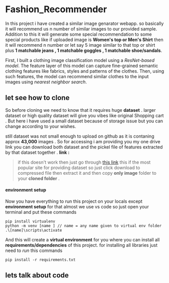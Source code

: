 # Fashion_Recommender
In this project i have created a similar image genarator webapp. 
so basically it will recommend us n number of similar images to our provided sample.
Addition to this it will generate some special recommendation to some special products like if uploaded image is **Women's top or Men's Shirt** then it will  recommend n number or let say 5 image similar to that top or shirt plus **1 matchable jeans , 1 matchable goggles , 1 matchable shoe/sandals**.

First, I built a clothing image classification model using a *ResNet-based model*. The feature layer of this model can capture fine-grained semantic clothing features like fabrics, styles and patterns of the clothes. Then, using such features, the model can recommend similar clothes to the input images using *nearest neighbor search*.

## let see how to clone
So before cloning we need to know that it requires huge **dataset** . larger dataset or high quality dataset will give you vibes like original Shopping cart . But here i have used a small dataset because of storage issue but you can change according to your wishes. 

still dataset was not small enough to upload on github as it is contaning approx **43,000** images . So for accessing i am providing you my one drive link 
you can download both  dataset and the pickel file of features extracted by that dataset together .
**link :**

>if this doesn't work then just go through [this link](https://www.kaggle.com/datasets/paramaggarwal/fashion-product-images-small) this if the most popular site for providing dataset so just click download to compressed file then extract it and then copy **only image** folder to your **cloned folder** .

#### environment setup
Now you have everything to run this project on your locals except **environment setup** for that almost we use vs code so just open your terminal and put these commands
```
pip install virtualenv
python -m venv [name ] // name = any name given to virtual env folder
.\[name]\scripts\activate
```
And this will create a **virtual environment** for you where you can install all **requirements/dependencies** of this project. 
for installing all libraries just need to *run* this commands
```
pip install -r requirements.txt
```
## lets talk about code



